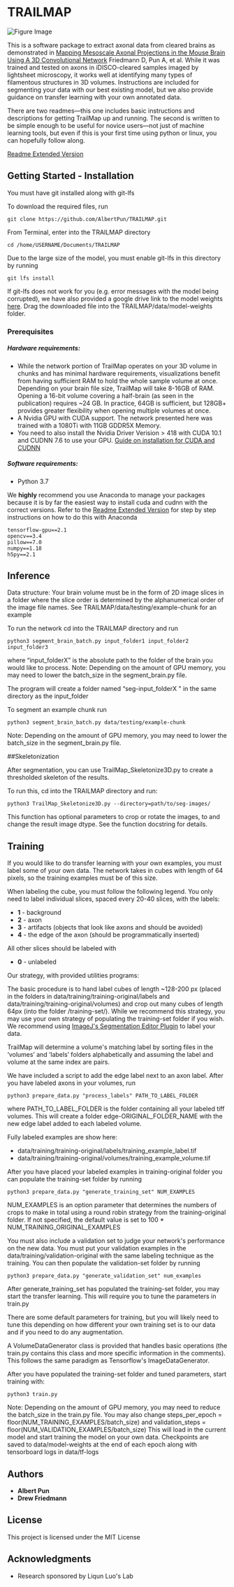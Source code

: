 
# TRAILMAP

![Figure Image](https://www.biorxiv.org/content/biorxiv/early/2019/10/21/812644/F3.large.jpg?width=800&height=600&carousel=1)

This is a software package to extract axonal data from cleared brains as demonstrated in [Mapping Mesoscale Axonal Projections in the Mouse Brain Using A 3D Convolutional Network](https://www.biorxiv.org/content/10.1101/812644v1.full) Friedmann D, Pun A, et al. While it was trained and tested on axons in iDISCO-cleared samples imaged by lightsheet microscopy, it works well at identifying many types of filamentous structures in 3D volumes. Instructions are included for segmenting your data with our best existing model, but we also provide guidance on transfer learning with your own annotated data.

There are two readmes—this one includes basic instructions and descriptions for getting TrailMap up and running. The second is written to be simple enough to be useful for novice users—not just of machine learning tools, but even if this is your first time using python or linux, you can hopefully follow along. 

[Readme Extended Version](../master/README-EXTENDED.md)

## Getting Started - Installation

You must have git installed along with git-lfs

To download the required files, run
```
git clone https://github.com/AlbertPun/TRAILMAP.git
```

From Terminal, enter into the TRAILMAP directory

```
cd /home/USERNAME/Documents/TRAILMAP
```

Due to the large size of the model, you must enable git-lfs in this directory by running
```
git lfs install
```

If git-lfs does not work for you (e.g. error messages with the model being corrupted), we have also provided a google drive link to the model weights [here](https://drive.google.com/file/d/1-G-hhH0F0SjzVDDtEsWtVFA-UCpCVE3m/view?usp=sharing). Drag the downloaded file into the TRAILMAP/data/model-weights folder.

### Prerequisites

##### Hardware requirements:
* While the network portion of TrailMap operates on your 3D volume in chunks and has minimal hardware requirements, visualizations benefit from having sufficient RAM to hold the whole sample volume at once. Depending on your brain file size, TrailMap will take 8-16GB of RAM. Opening a 16-bit volume covering a half-brain (as seen in the publication) requires ~24 GB. In practice, 64GB is sufficient, but 128GB+ provides greater flexibility when opening multiple volumes at once.
* A Nvidia GPU with CUDA support. The network presented here was trained with a 1080Ti with 11GB GDDR5X Memory. 
* You need to also install the  Nvidia Driver Verision > 418 with CUDA 10.1 and CUDNN 7.6 to use your GPU. [Guide on installation for CUDA and CUDNN](https://towardsdatascience.com/tensorflow-gpu-installation-made-easy-use-conda-instead-of-pip-52e5249374bc)

##### Software requirements:
* Python 3.7

We **highly** recommend you use Anaconda to manage your packages because it is by far the easiest way to install cuda and cudnn with the correct versions. Refer to the [Readme Extended Version](../master/README-EXTENDED.md) for step by step instructions on how to do this with Anaconda

```
tensorflow-gpu==2.1
opencv==3.4
pillow==7.0
numpy==1.18
h5py==2.1
```

## Inference

Data structure: Your brain volume must be in the form of 2D image slices in a folder where the slice order is determined by the alphanumerical order of the image file names. See TRAILMAP/data/testing/example-chunk for an example

To run the network cd into the TRAILMAP directory and run 
```
python3 segment_brain_batch.py input_folder1 input_folder2 input_folder3 
```

where “input_folderX” is the absolute path to the folder of the brain you would like to process. Note: Depending on the amount of GPU memory, you may need to lower the batch_size in the segment_brain.py file.

The program will create a folder named “seg-input_folderX " in the same directory as the input_folder

To segment an example chunk run
```
python3 segment_brain_batch.py data/testing/example-chunk
```
Note: Depending on the amount of GPU memory, you may need to lower the batch_size in the segment_brain.py file.


##Skeletonization

After segmentation, you can use TrailMap_Skeletonize3D.py to create a thresholded skeleton of the results.

To run this, cd into the TRAILMAP directory and run:

```
python3 TrailMap_Skeletonize3D.py --directory=path/to/seg-images/
```

This function has optional parameters to crop or rotate the images, to and change the result image dtype. See the function docstring for details.

 
## Training

If you would like to do transfer learning with your own examples, you must label some of your own data. The network takes in cubes with length of 64 pixels, so the training examples must be of this size. 

When labeling the cube, you must follow the following legend. You only need to label individual slices, spaced every 20-40 slices, with the labels:
* **1** - background
* **2** - axon
* **3** - artifacts (objects that look like axons and should be avoided)
* **4** - the edge of the axon (should be programmatically inserted)

All other slices should be labeled with 
* **0** - unlabeled 

Our strategy, with provided utilities programs: 

The basic procedure is to hand label cubes of length ~128-200 px (placed in the folders in data/training/training-original/labels and data/training/training-original/volumes) and crop out many cubes of length 64px (into the folder /training-set/). While we recommend this strategy, you may use your own strategy of populating the training-set folder if you wish. We recommend using [ImageJ's Segmentation Editor Plugin](https://imagej.net/Segmentation_Editor) to label your data.


TrailMap will determine a volume's matching label by sorting files in the ‘volumes’ and ‘labels’ folders alphabetically and assuming the label and volume at the same index are pairs.

We have included a script to add the edge label next to an axon label. After you have labeled axons in your volumes, run
```
python3 prepare_data.py "process_labels" PATH_TO_LABEL_FOLDER
```

where PATH_TO_LABEL_FOLDER is the folder containing all your labeled tiff volumes. This will create a folder edge-ORIGINAL_FOLDER_NAME with the new edge label added to each labeled volume.

Fully labeled examples are show here:
* data/training/training-original/labels/training_example_label.tif
* data/training/training-original/volumes/training_example_volume.tif

After you have placed your labeled examples in training-original folder you can populate the training-set folder by running
```
python3 prepare_data.py "generate_training_set" NUM_EXAMPLES
```

NUM_EXAMPLES is an option parameter that determines the numbers of crops to make in total using a round robin strategy from the training-original folder. If not specified, the default value is set to 100 * NUM_TRAINING_ORIGINAL_EXAMPLES

You must also include a validation set to judge your network's performance on the new data. You must put your validation examples in the data/training/validation-original with the same labeling technique as the training. You can then populate the validation-set folder by running
```
python3 prepare_data.py "generate_validation_set" num_examples
```

After generate_training_set has populated the training-set folder, you may start the transfer learning. This will require you to tune the parameters in train.py

There are some default parameters for training, but you will likely need to tune this depending on how different your own training set is to our data and if you need to do any augmentation.

A VolumeDataGenerator class is provided that handles basic operations (the train.py contains this class and more specific information in the comments). This follows the same paradigm as Tensorflow's ImageDataGenerator.

After you have populated the training-set folder and tuned parameters, start training with:
```
python3 train.py
```

Note: Depending on the amount of GPU memory, you may need to reduce the batch_size in the train.py file. You may also change steps_per_epoch = floor(NUM_TRAINING_EXAMPLES/batch_size) and validation_steps = floor(NUM_VALIDATION_EXAMPLES/batch_size)
This will load in the current model and start training the model on your own data. Checkpoints are saved to data/model-weights at the end of each epoch along with tensorboard logs in data/tf-logs


## Authors

* **Albert Pun**
* **Drew Friedmann**

## License

This project is licensed under the MIT License

## Acknowledgments

* Research sponsored by Liqun Luo's Lab

